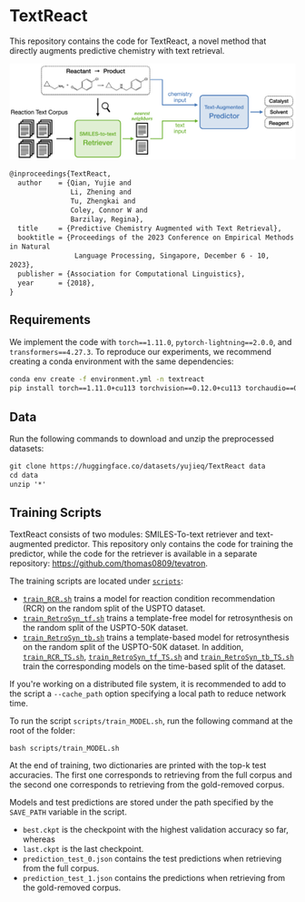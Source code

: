 # TextReact

This repository contains the code for TextReact, a novel method that directly augments predictive chemistry with 
text retrieval.

![](assets/textreact.png)

```
@inproceedings{TextReact,
  author    = {Qian, Yujie and 
               Li, Zhening and 
               Tu, Zhengkai and 
               Coley, Connor W and 
               Barzilay, Regina},
  title     = {Predictive Chemistry Augmented with Text Retrieval},
  booktitle = {Proceedings of the 2023 Conference on Empirical Methods in Natural
                Language Processing, Singapore, December 6 - 10, 2023},
  publisher = {Association for Computational Linguistics},
  year      = {2018},
}
```

## Requirements
We implement the code with `torch==1.11.0`, `pytorch-lightning==2.0.0`, and `transformers==4.27.3`. 
To reproduce our experiments, we recommend creating a conda environment with the same dependencies:
```bash
conda env create -f environment.yml -n textreact
pip install torch==1.11.0+cu113 torchvision==0.12.0+cu113 torchaudio==0.11.0 --extra-index-url https://download.pytorch.org/whl/cu113
```

## Data

Run the following commands to download and unzip the preprocessed datasets:
```
git clone https://huggingface.co/datasets/yujieq/TextReact data
cd data
unzip '*'
```

## Training Scripts

TextReact consists of two modules: SMILES-To-text retriever and 
text-augmented predictor. This repository only contains the code for 
training the predictor, while the code for the retriever is available in
a separate repository: https://github.com/thomas0809/tevatron.

The training scripts are located under [`scripts`](scripts):
* [`train_RCR.sh`](scripts/train_RCR.sh) trains a model for reaction condition recommendation (RCR)
on the random split of the USPTO dataset.
* [`train_RetroSyn_tf.sh`](scripts/train_RetroSyn_tf.sh) trains a template-free model for retrosynthesis
on the random split of the USPTO-50K dataset.
* [`train_RetroSyn_tb.sh`](scripts/train_RetroSyn_tb.sh) trains a template-based model for retrosynthesis
on the random split of the USPTO-50K dataset.
In addition, [`train_RCR_TS.sh`](scripts/train_RCR_TS.sh), [`train_RetroSyn_tf_TS.sh`](scripts/train_RetroSyn_tf_TS.sh)
and [`train_RetroSyn_tb_TS.sh`](scripts/train_RetroSyn_tb_TS.sh) train the corresponding models
on the time-based split of the dataset.

If you're working on a distributed file system, it is recommended to
add to the script a `--cache_path` option specifying a local path to reduce network time.

To run the script `scripts/train_MODEL.sh`, run the following command at the root of the folder:
```
bash scripts/train_MODEL.sh
```

At the end of training, two dictionaries are printed with the top-k test accuracies.
The first one corresponds to retrieving from the full corpus
and the second one corresponds to retrieving from the gold-removed corpus.

Models and test predictions are stored under the path specified by the `SAVE_PATH` variable in the script.
* `best.ckpt` is the checkpoint with the highest validation accuracy so far, whereas
* `last.ckpt` is the last checkpoint.
* `prediction_test_0.json` contains the test predictions when retrieving from the full corpus.
* `prediction_test_1.json` contains the predictions when retrieving from the gold-removed corpus.
